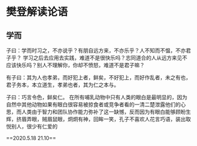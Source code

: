 # 樊登解读论语

## 学而
子曰：学而时习之，不亦说乎？有朋自远方来，不亦乐乎？人不知而不愠，不亦君子乎？
学习之后去应用去实践，难道不是很快乐吗？志同道合的人从远方来见不应该快乐吗？别人不理解你，你却不愤怒，难道不是君子嘛？

有子曰：其为人也孝弟，而好犯上者，鲜矣，不好犯上，而好作乱者，未之有也，君子务本，本立道生，孝弟也者，其为仁之本与。

子曰：巧言令色，鲜矣仁。
在所有哺乳动物中只有人类的眼白是最明显的，因为自然中其他动物如果有眼白很容易被掠食者或竞争者看的一清二楚泄露他们的心思，而人类由于智力和团队协作能力弥补了这一缺憾，反而因为有眼白能够顾盼生辉，挤眉弄眼，贼眉鼠眼，炯炯有神，回眸一笑，孔子不喜欢人花言巧语，装出取悦别人，很少有仁爱的

==2020.5.18 21.10==
